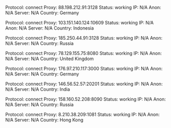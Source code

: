 Protocol: connect
Proxy: 88.198.212.91:3128
Status: working
IP: N/A
Anon: N/A
Server: N/A
Country: Germany

Protocol: connect
Proxy: 103.151.140.124:10609
Status: working
IP: N/A
Anon: N/A
Server: N/A
Country: Indonesia

Protocol: connect
Proxy: 185.250.44.91:3128
Status: working
IP: N/A
Anon: N/A
Server: N/A
Country: Russia

Protocol: connect
Proxy: 78.129.155.75:8080
Status: working
IP: N/A
Anon: N/A
Server: N/A
Country: United Kingdom

Protocol: connect
Proxy: 176.97.210.117:3000
Status: working
IP: N/A
Anon: N/A
Server: N/A
Country: Germany

Protocol: connect
Proxy: 146.56.52.57:20201
Status: working
IP: N/A
Anon: N/A
Server: N/A
Country: India

Protocol: connect
Proxy: 158.160.52.208:8090
Status: working
IP: N/A
Anon: N/A
Server: N/A
Country: Russia

Protocol: connect
Proxy: 8.210.38.209:1081
Status: working
IP: N/A
Anon: N/A
Server: N/A
Country: Hong Kong

